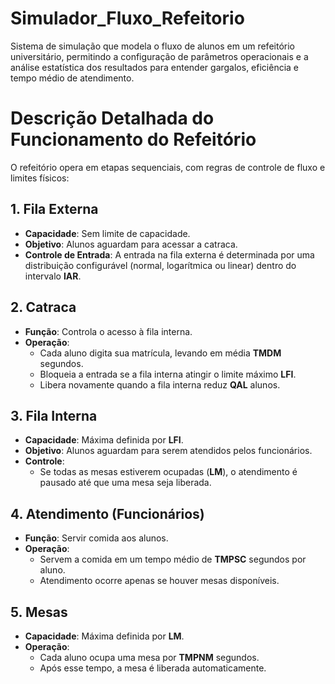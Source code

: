 # Simulador_Fluxo_Refeitorio
 Sistema de simulação que modela o fluxo de alunos em um refeitório universitário, permitindo a configuração de parâmetros operacionais e a análise estatística dos resultados para entender gargalos, eficiência e tempo médio de atendimento.

# Descrição Detalhada do Funcionamento do Refeitório

O refeitório opera em etapas sequenciais, com regras de controle de fluxo e limites físicos:

## 1. Fila Externa
- **Capacidade**: Sem limite de capacidade.
- **Objetivo**: Alunos aguardam para acessar a catraca.
- **Controle de Entrada**: A entrada na fila externa é determinada por uma distribuição configurável (normal, logarítmica ou linear) dentro do intervalo **IAR**.

## 2. Catraca
- **Função**: Controla o acesso à fila interna.
- **Operação**:
  - Cada aluno digita sua matrícula, levando em média **TMDM** segundos.
  - Bloqueia a entrada se a fila interna atingir o limite máximo **LFI**.
  - Libera novamente quando a fila interna reduz **QAL** alunos.

## 3. Fila Interna
- **Capacidade**: Máxima definida por **LFI**.
- **Objetivo**: Alunos aguardam para serem atendidos pelos funcionários.
- **Controle**:
  - Se todas as mesas estiverem ocupadas (**LM**), o atendimento é pausado até que uma mesa seja liberada.

## 4. Atendimento (Funcionários)
- **Função**: Servir comida aos alunos.
- **Operação**:
  - Servem a comida em um tempo médio de **TMPSC** segundos por aluno.
  - Atendimento ocorre apenas se houver mesas disponíveis.

## 5. Mesas
- **Capacidade**: Máxima definida por **LM**.
- **Operação**:
  - Cada aluno ocupa uma mesa por **TMPNM** segundos.
  - Após esse tempo, a mesa é liberada automaticamente.
